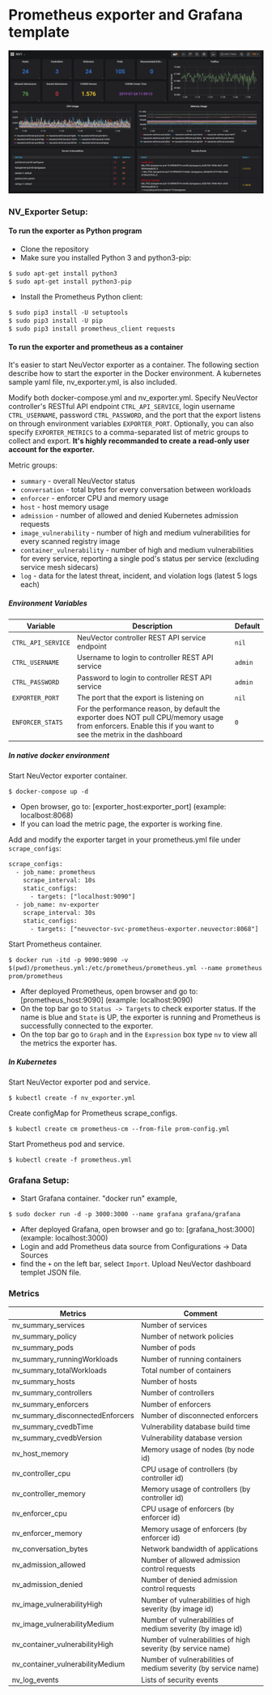 # Prometheus exporter and Grafana template

![](nv_grafana.png)

### NV_Exporter Setup:

#### To run the exporter as Python program
- Clone the repository
- Make sure you installed Python 3 and python3-pip:
```
$ sudo apt-get install python3
$ sudo apt-get install python3-pip
```
- Install the Prometheus Python client:
```
$ sudo pip3 install -U setuptools
$ sudo pip3 install -U pip
$ sudo pip3 install prometheus_client requests
```

#### To run the exporter and prometheus as a container
It's easier to start NeuVector exporter as a container. The following section describe how to start the exporter in the Docker environment. A kubernetes sample yaml file, nv_exporter.yml, is also included.

Modify both docker-compose.yml and nv_exporter.yml. Specify NeuVector controller's RESTful API endpoint `CTRL_API_SERVICE`, login username `CTRL_USERNAME`, password `CTRL_PASSWORD`, and the port that the export listens on through environment variables `EXPORTER_PORT`. Optionally, you can also specify `EXPORTER_METRICS` to a comma-separated list of metric groups to collect and export. **It's highly recommanded to create a read-only user account for the exporter.**

Metric groups:
- `summary` - overall NeuVector status
- `conversation` - total bytes for every conversation between workloads
- `enforcer` - enforcer CPU and memory usage
- `host` - host memory usage
- `admission` - number of allowed and denied Kubernetes admission requests
- `image_vulnerability` - number of high and medium vulnerabilities for every scanned registry image
- `container_vulnerability` - number of high and medium vulnerabilities for every service, reporting a single pod's status per service (excluding service mesh sidecars)
- `log` - data for the latest threat, incident, and violation logs (latest 5 logs each)


##### Environment Variables

Variable | Description | Default 
-------- | ----------- | -------
`CTRL_API_SERVICE` | NeuVector controller REST API service endpoint | `nil` 
`CTRL_USERNAME` | Username to login to controller REST API service | `admin`
`CTRL_PASSWORD` | Password to login to controller REST API service | `admin`
`EXPORTER_PORT` | The port that the export is listening on | `nil`
`ENFORCER_STATS` | For the performance reason, by default the exporter does NOT pull CPU/memory usage from enforcers. Enable this if you want to see the metrix in the dashboard | `0`

##### In native docker environment

Start NeuVector exporter container.
```
$ docker-compose up -d
```
- Open browser, go to: [exporter_host:exporter_port] (example: localbost:8068)
- If you can load the metric page, the exporter is working fine.


Add and modify the exporter target in your prometheus.yml file under `scrape_configs`:
```
scrape_configs:
  - job_name: prometheus
    scrape_interval: 10s
    static_configs:
      - targets: ["localhost:9090"]
  - job_name: nv-exporter
    scrape_interval: 30s
    static_configs:
      - targets: ["neuvector-svc-prometheus-exporter.neuvector:8068"]
```

Start Prometheus container.
```
$ docker run -itd -p 9090:9090 -v $(pwd)/prometheus.yml:/etc/prometheus/prometheus.yml --name prometheus prom/prometheus
```
- After deployed Prometheus, open browser and go to: [prometheus_host:9090] (example: localhost:9090)
- On the top bar go to `Status -> Targets` to check exporter status. If the name is blue and `State` is UP, the exporter is running and Prometheus is successfully connected to the exporter.
- On the top bar go to `Graph` and in the `Expression` box type `nv` to view all the metrics the exporter has.

##### In Kubernetes

Start NeuVector exporter pod and service.
```
$ kubectl create -f nv_exporter.yml
```

Create configMap for Prometheus scrape_configs.
```
$ kubectl create cm prometheus-cm --from-file prom-config.yml
```

Start Prometheus pod and service.
```
$ kubectl create -f prometheus.yml
```


### Grafana Setup:
- Start Grafana container. "docker run" example,
```
$ sudo docker run -d -p 3000:3000 --name grafana grafana/grafana
```
- After deployed Grafana, open browser and go to: [grafana_host:3000] (example: localhost:3000)
- Login and add Prometheus data source from Configurations -> Data Sources
- find the `+` on the left bar, select `Import`. Upload NeuVector dashboard templet JSON file.


### Metrics 
| Metrics | Comment |
| ------- | ---- |
| nv_summary_services | Number of services |
| nv_summary_policy | Number of network policies |
| nv_summary_pods | Number of pods |
| nv_summary_runningWorkloads | Number of running containers |
| nv_summary_totalWorkloads | Total number of containers |
| nv_summary_hosts | Number of hosts |
| nv_summary_controllers | Number of controllers |
| nv_summary_enforcers | Number of enforcers |
| nv_summary_disconnectedEnforcers | Number of disconnected enforcers |
| nv_summary_cvedbTime | Vulnerability database build time |
| nv_summary_cvedbVersion | Vulnerability database version |
| nv_host_memory | Memory usage of nodes (by node id) |
| nv_controller_cpu | CPU usage of controllers (by controller id) |
| nv_controller_memory | Memory usage of controllers (by controller id) |
| nv_enforcer_cpu | CPU usage of enforcers (by enforcer id) |
| nv_enforcer_memory | Memory usage of enforcers (by enforcer id) |
| nv_conversation_bytes | Network bandwidth of applications |
| nv_admission_allowed | Number of allowed admission control requests |
| nv_admission_denied | Number of denied admission control requests |
| nv_image_vulnerabilityHigh | Number of vulnerabilities of high severity (by image id) |
| nv_image_vulnerabilityMedium | Number of vulnerabilities of medium severity (by image id) |
| nv_container_vulnerabilityHigh | Number of vulnerabilities of high severity (by service name) |
| nv_container_vulnerabilityMedium | Number of vulnerabilities of medium severity (by service name) |
| nv_log_events | Lists of security events |


